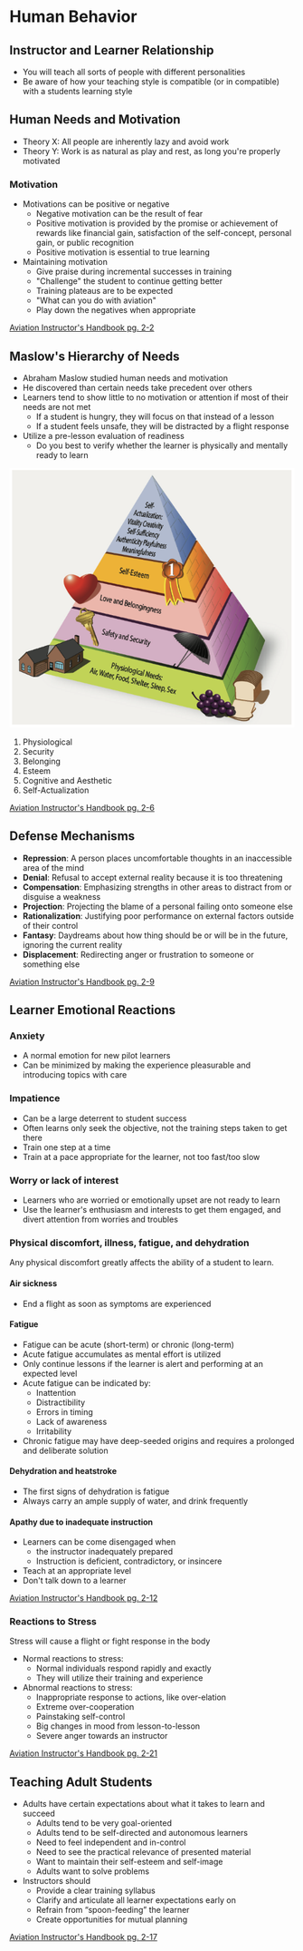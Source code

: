# Human Behavior

## Instructor and Learner Relationship

- You will teach all sorts of people with different personalities
- Be aware of how your teaching style is compatible (or in compatible) with a students learning style

## Human Needs and Motivation

- Theory X: All people are inherently lazy and avoid work
- Theory Y: Work is as natural as play and rest, as long you're properly motivated

### Motivation

- Motivations can be positive or negative
  - Negative motivation can be the result of fear
  - Positive motivation is provided by the promise or achievement of rewards like financial gain, satisfaction of the self-concept, personal gain, or public recognition
  - Positive motivation is essential to true learning
- Maintaining motivation
  - Give praise during incremental successes in training
  - "Challenge" the student to continue getting better
  - Training plateaus are to be expected
  - "What can you do with aviation"
  - Play down the negatives when appropriate

[Aviation Instructor's Handbook pg. 2-2](/_references/AIH/2-2)

## Maslow's Hierarchy of Needs

- Abraham Maslow studied human needs and motivation
- He discovered than certain needs take precedent over others
- Learners tend to show little to no motivation or attention if most of their needs are not met
  - If a student is hungry, they will focus on that instead of a lesson
  - If a student feels unsafe, they will be distracted by a flight response
- Utilize a pre-lesson evaluation of readiness
  - Do you best to verify whether the learner is physically and mentally ready to learn

![Maslow's Hierarchy of Needs](images/image.png)

1. Physiological
2. Security
3. Belonging
4. Esteem
5. Cognitive and Aesthetic
6. Self-Actualization

[Aviation Instructor's Handbook pg. 2-6](/_references/AIH/2-6)

## Defense Mechanisms

- **Repression**: A person places uncomfortable thoughts in an inaccessible area of the mind
- **Denial**: Refusal to accept external reality because it is too threatening
- **Compensation**: Emphasizing strengths in other areas to distract from or disguise a weakness
- **Projection**: Projecting the blame of a personal failing onto someone else
- **Rationalization**: Justifying poor performance on external factors outside of their control
- **Fantasy**: Daydreams about how thing should be or will be in the future, ignoring the current reality
- **Displacement**: Redirecting anger or frustration to someone or something else

[Aviation Instructor's Handbook pg. 2-9](/_references/AIH/2-9)

## Learner Emotional Reactions

### Anxiety

- A normal emotion for new pilot learners
- Can be minimized by making the experience pleasurable and introducing topics with care

### Impatience

- Can be a large deterrent to student success
- Often learns only seek the objective, not the training steps taken to get there
- Train one step at a time
- Train at a pace appropriate for the learner, not too fast/too slow

### Worry or lack of interest

- Learners who are worried or emotionally upset are not ready to learn
- Use the learner's enthusiasm and interests to get them engaged, and divert attention from worries and troubles

### Physical discomfort, illness, fatigue, and dehydration

Any physical discomfort greatly affects the ability of a student to learn.

#### Air sickness

- End a flight as soon as symptoms are experienced

#### Fatigue

- Fatigue can be acute (short-term) or chronic (long-term)
- Acute fatigue accumulates as mental effort is utilized
- Only continue lessons if the learner is alert and performing at an expected level
- Acute fatigue can be indicated by:
  - Inattention
  - Distractibility
  - Errors in timing
  - Lack of awareness
  - Irritability
- Chronic fatigue may have deep-seeded origins and requires a prolonged and deliberate solution

#### Dehydration and heatstroke

- The first signs of dehydration is fatigue
- Always carry an ample supply of water, and drink frequently

#### Apathy due to inadequate instruction

- Learners can be come disengaged when
  - the instructor inadequately prepared
  - Instruction is deficient, contradictory, or insincere
- Teach at an appropriate level
- Don't talk down to a learner

[Aviation Instructor's Handbook pg. 2-12](/_referencs/AIH/2-12)

### Reactions to Stress

Stress will cause a flight or fight response in the body

- Normal reactions to stress:
  - Normal individuals respond rapidly and exactly
  - They will utilize their training and experience
- Abnormal reactions to stress:
  - Inappropriate response to actions, like over-elation
  - Extreme over-cooperation
  - Painstaking self-control
  - Big changes in mood from lesson-to-lesson
  - Severe anger towards an instructor

[Aviation Instructor's Handbook pg. 2-21](/_referencs/AIH/2-21)

## Teaching Adult Students

- Adults have certain expectations about what it takes to learn and succeed
  - Adults tend to be very goal-oriented
  - Adults tend to be self-directed and autonomous learners
  - Need to feel independent and in-control
  - Need to see the practical relevance of presented material
  - Want to maintain their self-esteem and self-image
  - Adults want to solve problems
- Instructors should
  - Provide a clear training syllabus
  - Clarify and articulate all learner expectations early on
  - Refrain from “spoon-feeding” the learner
  - Create opportunities for mutual planning

[Aviation Instructor's Handbook pg. 2-17](/_referencs/AIH/2-17)
